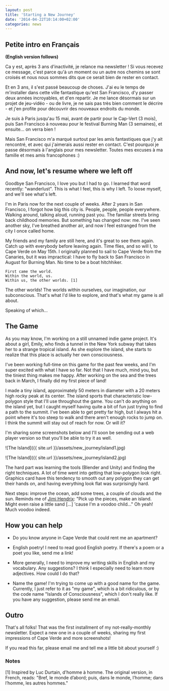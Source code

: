 ```yaml
---
layout: post
title: 'Starting a New Journey'
date: '2014-04-22T10:14:00+02:00'
categories: news
---
```

## Petite intro en Français ##
**(English version follows)**

Ca y est, après 3 ans d'inactivité, je relance ma newsletter ! Si vous recevez ce message, c'est parce qu'à un moment ou un autre nos chemins se sont croisés et nous nous sommes dits que ce serait bien de rester en contact. 

Et en 3 ans, il s'est passé beaucoup de choses. J'ai eu le temps de m'installer dans cette ville fantastique qu'est San Francisco, d'y passer deux années incroyables, et d'en repartir. Je me lance désormais sur un projet de jeu-vidéo - ou de livre, je ne sais pas très bien comment le décrire - et j'en profite pour découvrir des nouveaux endroits du monde.

Je suis à Paris jusqu'au 15 mai, avant de partir pour le Cap-Vert (3 mois), puis San Francisco à nouveau pour le festival Burning Man (3 semaines), et ensuite... on verra bien !

Mais San Francisco m'a marqué surtout par les amis fantastiques que j'y ait rencontré, et avec qui j'aimerais aussi rester en contact. C'est pourquoi je passe désormais à l'anglais pour mes newsletter. Toutes mes excuses à ma famille et mes amis francophones :)


## And now, let's resume where we left off ##

Goodbye San Francisco, I love you but I had to go. I learned that word recently: "wanderlust". This is what I feel, this is why I left. To loose myself, and we'll see what's left.

I'm in Paris now for the next couple of weeks. After 2 years in San Francisco, I forgot how big this city is. People, people, people everywhere. Walking around, talking aloud, running past you. The familiar streets bring back childhood memories. But something has changed now: me. I've seen another sky, I've breathed another air, and now I feel estranged from the city I once called home. 

My friends and my family are still here, and it's great to see them again. Catch up with everybody before leaving again. Time flies, and so will I, to Cape Verde on May 15th. I originally planned to sail to Cape Verde from the Canaries, but it was impractical: I have to fly back to San Francisco in August for Burning Man. No time to be a boat hitchhiker.

	First came the world.
	Within the world, us.
	Within us, the other worlds. [1]

The other worlds! The worlds within ourselves, our imagination, our subconscious. That's what I'd like to explore, and that's what my game is all about.


Speaking of which...

## The Game ##

As you may know, I'm working on a still unnamed indie game project. It's about a girl, Emily, who finds a tunnel in the New York subway that takes her to a strange tropical island. As she explore the island, she starts to realize that this place is actually her own consciousness.

I've been working full-time on this game for the past few weeks, and I'm super excited with what I have so far. Not that I have much, mind you, but the tiniest thing makes me happy. After working on the sea and the trees back in March, I finally did my first piece of land! 

I made a tiny island, approximately 50 meters in diameter with a 20 meters high rocky peak at its center. The island sports that characteristic low-polygon style that I'll use throughout the game. You can't do anything on the island yet, but I caught myself having quite a bit of fun just trying to find a path to the summit. I've been able to get pretty far high, but I always hit a point where it's too steep to walk and there aren't enough rocks to jump on. I think the summit will stay out of reach for now. Or will it?

I'm sharing some screenshots below and I'll soon be sending out a web player version so that you'll be able to try it as well.

![The Island]({{ site.url }}/assets/new_journey/island1.jpg)

![The Island]({{ site.url }}/assets/new_journey/island2.jpg)

The hard part was learning the tools (Blender and Unity) and finding the right techniques. A lot of time went into getting that low-polygon look right. Graphics card have this tendency to smooth out any polygon they can get their hands on, and having everything look flat was surprisingly hard.

Next steps: improve the ocean, add some trees, a couple of clouds and the sun. Reminds me of [Jimi Hendrix](https://www.youtube.com/watch?v=HfLF0XRuzsM#t=100): "Pick up the pieces, make an island. Might even raise a little sand [...] 'cause I'm a voodoo child..." Oh yeah! Much voodoo indeed.


## How you can help ##

- Do you know anyone in Cape Verde that could rent me an apartment?

- English poetry! I need to read good English poetry. If there's a poem or a poet you like, send me a link!

- More generally, I need to improve my writing skills in English and my vocabulary. Any suggestions? I think I especially need to learn more adjectives. How could I do that?

- Name the game! I'm trying to come up with a good name for the game. Currently, I just refer to it as "my game", which is a bit ridiculous, or by the code name "Islands of Consciousness", which I don't really like. If you have any suggestion, please send me an email.


## Outro ##

That's all folks! That was the first installment of my not-really-monthly newsletter. Expect a new one in a couple of weeks, sharing my first impressions of Cape Verde and more screenshots!

If you read this far, please email me and tell me a little bit about yourself :)


### Notes ###

[1] Inspired by Luc Durtain, d'homme à homme. The original version, in French, reads: "Bref, le monde d’abord; puis, dans le monde, l’homme; dans l’homme, les autres hommes."